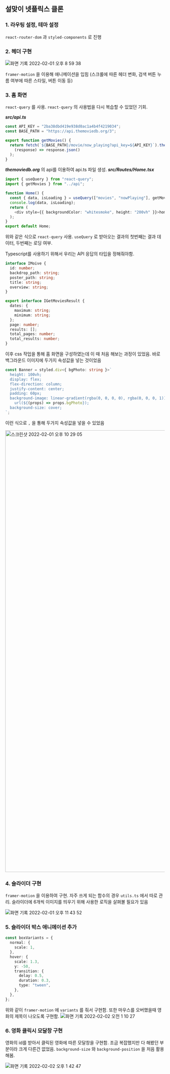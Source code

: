 ## 설맞이 넷플릭스 클론

### 1. 라우팅 설정, 테마 설정

`react-router-dom` 과 `styled-components` 로 진행

### 2. 헤더 구현
![화면 기록 2022-02-01 오후 8 59 38](https://user-images.githubusercontent.com/62709718/151964986-e22d8fc1-e15f-45cb-b48a-005d4f2f891c.gif)

`framer-motion` 을 이용해 애니메이션을 입힘 (스크롤에 따른 헤더 변화, 검색 버튼 누름 여부에 따른 스타일, 버튼 이동 등)

### 3. 홈 화면
`react-query` 를 사용. `react-query` 의 사용법을 다시 복습할 수 있었던 기회.

***src/api.ts***
```typescript
const API_KEY = "2ba38dbd419e938d0ac1a4b4f4219034";
const BASE_PATH = "https://api.themoviedb.org/3";

export function getMovies() {
  return fetch(`${BASE_PATH}/movie/now_playing?api_key=${API_KEY}`).then(
    (response) => response.json()
  );
}

```
***themoviedb.org*** 의 api를 이용하여 api.ts 파일 생성.
***src/Routes/Home.tsx***
```typescript
import { useQuery } from "react-query";
import { getMovies } from "../api";

function Home() {
  const { data, isLoading } = useQuery(["movies", "nowPlaying"], getMovies);
  console.log(data, isLoading);
  return (
    <div style={{ backgroundColor: "whitesmoke", height: "200vh" }}>home</div>
  );
}
export default Home;
```
위와 같은 식으로 `react-query` 사용. `useQuery` 로 받아오는 결과의 첫번째는 결과 데이터, 두번째는 로딩 여부.

Typescript를 사용하기 위해서 우리는 API 응답의 타입을 정해줘야함.
```typescript
interface IMoive {
  id: number;
  backdrop_path: string;
  poster_path: string;
  title: string;
  overview: string;
}

export interface IGetMoviesResult {
  dates: {
    maximum: string;
    minimum: string;
  };
  page: number;
  results: [];
  total_pages: number;
  total_results: number;
}
```
이후 css 작업을 통해 홈 화면을 구성하였는데 이 때 처음 해보는 과정이 있었음. 바로 백그라운드 이미지에 두가지 속성값을 넣는 것이었음
```typescript
const Banner = styled.div<{ bgPhoto: string }>`
  height: 100vh;
  display: flex;
  flex-direction: column;
  justify-content: center;
  padding: 60px;
  background-image: linear-gradient(rgba(0, 0, 0, 0), rgba(0, 0, 0, 1)),
    url(${(props) => props.bgPhoto});
  background-size: cover;
`;
```
이런 식으로 `,` 을 통해 두가지 속성값을 넣을 수 있었음

<img width="1390" alt="스크린샷 2022-02-01 오후 10 29 05" src="https://user-images.githubusercontent.com/62709718/151977104-eab0f93c-76e8-496b-95e2-eff1ff7927e7.png">

### 4. 슬라이더 구현
`framer-motion` 을 이용하여 구현. 자주 쓰게 되는 함수의 경우 `utils.ts` 에서 따로 관리. 슬라이더에 6개씩 이미지를 띄우기 위해 사용한 로직을 살펴볼 필요가 있음

![화면 기록 2022-02-01 오후 11 43 52](https://user-images.githubusercontent.com/62709718/151989972-a07972e7-5457-4d19-a7d4-9e10e9a32e07.gif)

### 5. 슬라이더 박스 애니메이션 추가
```typescript
const boxVariants = {
  normal: {
    scale: 1,
  },
  hover: {
    scale: 1.3,
    y: -50,
    transition: {
      delay: 0.5,
      duration: 0.3,
      type: "tween",
    },
  },
};
```
위와 같이 `framer-motion` 에 `variants` 를 줘서 구현함. 또한 마우스를 오버했을때 영화의 제목이 나오도록 구현함.
![화면 기록 2022-02-02 오전 1 10 27](https://user-images.githubusercontent.com/62709718/152005678-0608f0bf-b5b9-4dbb-a00b-fdaa5d35c792.gif)

### 6. 영화 클릭시 모달창 구현
영화의 id를 받아서 클릭된 영화에 따른 모달창을 구현함. 조금 복잡했지만 다 해봤던 부분이라 크게 다른건 없었음. `background-size` 와 `background-position` 을 처음 활용해봄.

![화면 기록 2022-02-02 오후 1 42 47](https://user-images.githubusercontent.com/62709718/152094309-10fd27e6-dfb2-4e1e-ade0-a7d2c16ae8f1.gif)
